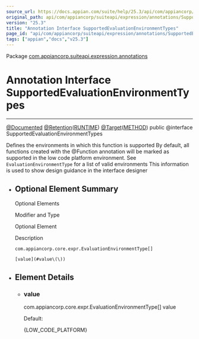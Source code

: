 ```yaml
---
source_url: https://docs.appian.com/suite/help/25.3/api/com/appiancorp/suiteapi/expression/annotations/SupportedEvaluationEnvironmentTypes.html
original_path: api/com/appiancorp/suiteapi/expression/annotations/SupportedEvaluationEnvironmentTypes.html
version: "25.3"
title: "Annotation Interface SupportedEvaluationEnvironmentTypes"
page_id: "api/com/appiancorp/suiteapi/expression/annotations/SupportedEvaluationEnvironmentTypes"
tags: ["appian","docs","v25.3"]
---
```



Package [com.appiancorp.suiteapi.expression.annotations](package-summary.html)

# Annotation Interface SupportedEvaluationEnvironmentTypes

* * *

[@Documented](https://docs.oracle.com/en/java/javase/17/docs/api/java.base/java/lang/annotation/Documented.html "class or interface in java.lang.annotation") [@Retention](https://docs.oracle.com/en/java/javase/17/docs/api/java.base/java/lang/annotation/Retention.html "class or interface in java.lang.annotation")([RUNTIME](https://docs.oracle.com/en/java/javase/17/docs/api/java.base/java/lang/annotation/RetentionPolicy.html#RUNTIME "class or interface in java.lang.annotation")) [@Target](https://docs.oracle.com/en/java/javase/17/docs/api/java.base/java/lang/annotation/Target.html "class or interface in java.lang.annotation")([METHOD](https://docs.oracle.com/en/java/javase/17/docs/api/java.base/java/lang/annotation/ElementType.html#METHOD "class or interface in java.lang.annotation")) public @interface SupportedEvaluationEnvironmentTypes

Defines the environments in which this function is supported
By default, all functions created with the @Function annotation will be marked as supported in the low code platform environment. See `EvaluationEnvironmentType` for a list of valid environments
This information is used to show design guidance in the interface designer

-   ## Optional Element Summary

    Optional Elements

    Modifier and Type

    Optional Element

    Description

    `com.appiancorp.core.expr.EvaluationEnvironmentType[]`

    `[value](#value\(\))`

-   ## Element Details

    -   ### value

        com.appiancorp.core.expr.EvaluationEnvironmentType\[\] value

        Default:

        {LOW\_CODE\_PLATFORM}